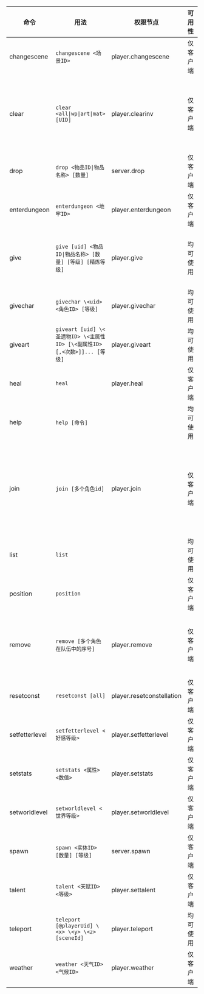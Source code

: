 | 命令| 用法 | 权限节点| 可用性 | 注释 | 别名|
| -------------- | -------------------------------------------- | ------------------------- | -------- | ------------------------------------------ | ----------------------------------------------- |
| changescene| `changescene <场景ID>` | player.changescene| 仅客户端 | 切换到指定场景 | scene |
| clear| `clear <all\|wp\|art\|mat> [UID]` | player.clearinv | 仅客户端 | 删除所有未装备及未解锁的圣遗物(art)或武器(wp)或材料(mat)或者所有(all),包括五星| clear |
| drop | `drop <物品ID\|物品名称> [数量]` | server.drop | 仅客户端 | 在指定玩家周围掉落指定物品 | `d` `dropitem`|
| enterdungeon | `enterdungeon <地牢ID>`| player.enterdungeon | 仅客户端 | 进入某个地牢| |
| give | `give [uid] <物品ID\|物品名称> [数量] [等级] [精炼等级]`| player.give| 均可使用 | 给予指定玩家一定数量及等级的物品 (精炼等级仅适用于武器)| `g` `item` `giveitem`|
| givechar | `givechar \<uid> <角色ID> [等级]` | player.givechar | 均可使用 | 给予指定玩家对应角色 | givec |
| giveart| `giveart [uid] \<圣遗物ID> \<主属性ID> [\<副属性ID>[,<次数>]]... [等级]` | player.giveart| 均可使用 | 给予玩家指定属性的圣遗物 | gart |
| heal | `heal` | player.heal | 仅客户端 | 治疗队伍中所有角色 | h |
| help | `help [命令]`| | 均可使用 | 显示帮助或展示指定命令的帮助 | |
| join | `join [多个角色id]` | player.join | 仅客户端 | 强制入队角色，跟config.json中的avatarLimits有关（跟队内角色数量上限有关）。用法：`join 10000021 10000022` | |
| list | `list` | | 均可使用 | 列出在线玩家 | |
| position | `position` | | 仅客户端 | 获取当前坐标 | pos |
| remove | `remove [多个角色在队伍中的序号]` | player.remove | 仅客户端 | 强制将某个角色从当前队伍中移除。例如`remove 1 2`表示将1号和2号角色移除 ||
| resetconst | `resetconst [all]` | player.resetconstellation | 仅客户端 | 重置当前角色的命座,重新登录即可生效| resetconstellation|
| setfetterlevel | `setfetterlevel <好感等级>`| player.setfetterlevel | 仅客户端 | 设置当前角色的好感等级 | `setfetterlvl` `setfriendship`|
| setstats | `setstats <属性> <数值>` | player.setstats | 仅客户端 | 直接修改当前角色的面板 | stats |
| setworldlevel| `setworldlevel <世界等级>` | player.setworldlevel| 仅客户端 | 设置世界等级(重新登录即可生效) | setworldlvl |
| spawn| `spawn <实体ID> [数量] [等级]`| server.spawn| 仅客户端 | 在你周围生成实体 | |
| talent | `talent <天赋ID> <等级>` | player.settalent| 仅客户端 | 设置当前角色的天赋等级 | |
| teleport | `teleport [@playerUid] \<x> \<y> \<z> [sceneId]` | player.teleport | 均可使用 | 传送玩家到指定坐标 | tp|
| weather| `weather <天气ID> <气候ID>`| player.weather| 仅客户端 | 改变天气 | w |
